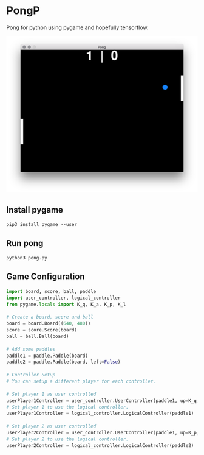 # PongP
Pong for python using pygame and hopefully tensorflow.

![alt text](notes/pong.png "PongP")

## Install pygame
```commandline
pip3 install pygame --user
```

## Run pong
```commandline
python3 pong.py
```

## Game Configuration
```python
import board, score, ball, paddle
import user_controller, logical_controller
from pygame.locals import K_q, K_a, K_p, K_l

# Create a board, score and ball
board = board.Board((640, 480))
score = score.Score(board)
ball = ball.Ball(board)

# Add some paddles
paddle1 = paddle.Paddle(board)
paddle2 = paddle.Paddle(board, left=False)

# Controller Setup
# You can setup a different player for each controller.

# Set player 1 as user controlled
userPlayer1Controller = user_controller.UserController(paddle1, up=K_q, down=K_a)
# Set player 1 to use the logical controller.
userPlayer1Controller = logical_controller.LogicalController(paddle1)

# Set player 2 as user controlled
userPlayer2Controller = user_controller.UserController(paddle1, up=K_p, down=K_l)
# Set player 2 to use the logical controller.
userPlayer2Controller = logical_controller.LogicalController(paddle2)

```
